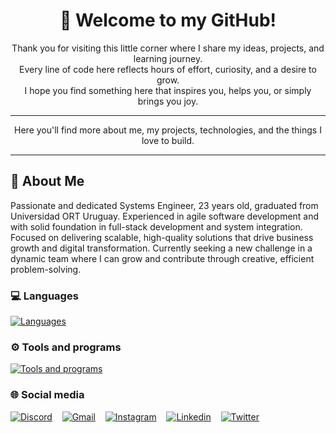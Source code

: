 <div align="center">

# 👋 Welcome to my GitHub!

Thank you for visiting this little corner where I share my ideas, projects, and learning journey.  
Every line of code here reflects hours of effort, curiosity, and a desire to grow.  
I hope you find something here that inspires you, helps you, or simply brings you joy.

---

Here you'll find more about me, my projects, technologies, and the things I love to build.

---

</div>


## 🚀 About Me
Passionate and dedicated Systems Engineer, 23 years old, graduated from Universidad ORT Uruguay. Experienced in agile software development and with solid foundation in full-stack development and system integration. Focused on delivering scalable, high-quality solutions that drive business growth and digital transformation. Currently seeking a new challenge in a dynamic team where I can grow and contribute through creative, efficient problem-solving.

### 💻 Languages
[![Languages](https://skillicons.dev/icons?i=dotnet,angular,c,cs,cpp,css,html,java,js,jest,nodejs,py,react,ts)]()

### ⚙ Tools and programs
[![Tools and programs](https://skillicons.dev/icons?i=arduino,aws,azure,docker,figma,notion,ps,postgres,postman,selenium,visualstudio,vscode)]()

### 🌐 Social media
[![Discord](https://skillicons.dev/icons?i=discord)](https://discord.com/users/123456789012345678)&nbsp;&nbsp;&nbsp;
[![Gmail](https://skillicons.dev/icons?i=gmail)](mailto:vittorio.caiafa@gmail.com)&nbsp;&nbsp;&nbsp;
[![Instagram](https://skillicons.dev/icons?i=instagram)](https://www.instagram.com/vittocaiafa/)&nbsp;&nbsp;&nbsp;
[![Linkedin](https://skillicons.dev/icons?i=linkedin)](https://www.linkedin.com/in/vittorio-caiafa/)&nbsp;&nbsp;&nbsp;
[![Twitter](https://skillicons.dev/icons?i=twitter)](https://twitter.com/vittocaiafa?s=21&t=f4L4zq8FkqALNJRPnHRj0g)

<!--
### 📃 Curriculum Vitae
[Download](https://github.com/user-attachments/files/20400720/Curriculum.Vitae.-.Vittorio.Caiafa.English.pdf)
-->

<!--
https://github.com/tandpfun/skill-icons?tab=readme-ov-file#icons-list
-->
